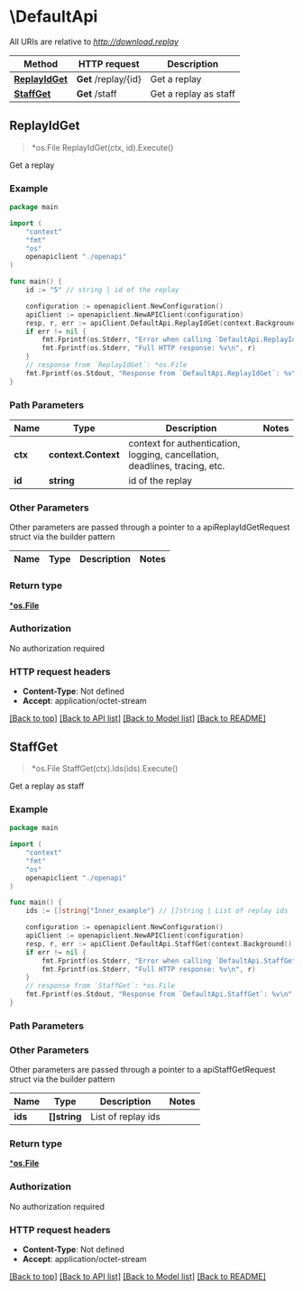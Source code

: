 # \DefaultApi

All URIs are relative to *http://download.replay*

Method | HTTP request | Description
------------- | ------------- | -------------
[**ReplayIdGet**](DefaultApi.md#ReplayIdGet) | **Get** /replay/{id} | Get a replay
[**StaffGet**](DefaultApi.md#StaffGet) | **Get** /staff | Get a replay as staff



## ReplayIdGet

> *os.File ReplayIdGet(ctx, id).Execute()

Get a replay

### Example

```go
package main

import (
    "context"
    "fmt"
    "os"
    openapiclient "./openapi"
)

func main() {
    id := "5" // string | id of the replay

    configuration := openapiclient.NewConfiguration()
    apiClient := openapiclient.NewAPIClient(configuration)
    resp, r, err := apiClient.DefaultApi.ReplayIdGet(context.Background(), id).Execute()
    if err != nil {
        fmt.Fprintf(os.Stderr, "Error when calling `DefaultApi.ReplayIdGet``: %v\n", err)
        fmt.Fprintf(os.Stderr, "Full HTTP response: %v\n", r)
    }
    // response from `ReplayIdGet`: *os.File
    fmt.Fprintf(os.Stdout, "Response from `DefaultApi.ReplayIdGet`: %v\n", resp)
}
```

### Path Parameters


Name | Type | Description  | Notes
------------- | ------------- | ------------- | -------------
**ctx** | **context.Context** | context for authentication, logging, cancellation, deadlines, tracing, etc.
**id** | **string** | id of the replay | 

### Other Parameters

Other parameters are passed through a pointer to a apiReplayIdGetRequest struct via the builder pattern


Name | Type | Description  | Notes
------------- | ------------- | ------------- | -------------


### Return type

[***os.File**](*os.File.md)

### Authorization

No authorization required

### HTTP request headers

- **Content-Type**: Not defined
- **Accept**: application/octet-stream

[[Back to top]](#) [[Back to API list]](../README.md#documentation-for-api-endpoints)
[[Back to Model list]](../README.md#documentation-for-models)
[[Back to README]](../README.md)


## StaffGet

> *os.File StaffGet(ctx).Ids(ids).Execute()

Get a replay as staff

### Example

```go
package main

import (
    "context"
    "fmt"
    "os"
    openapiclient "./openapi"
)

func main() {
    ids := []string{"Inner_example"} // []string | List of replay ids

    configuration := openapiclient.NewConfiguration()
    apiClient := openapiclient.NewAPIClient(configuration)
    resp, r, err := apiClient.DefaultApi.StaffGet(context.Background()).Ids(ids).Execute()
    if err != nil {
        fmt.Fprintf(os.Stderr, "Error when calling `DefaultApi.StaffGet``: %v\n", err)
        fmt.Fprintf(os.Stderr, "Full HTTP response: %v\n", r)
    }
    // response from `StaffGet`: *os.File
    fmt.Fprintf(os.Stdout, "Response from `DefaultApi.StaffGet`: %v\n", resp)
}
```

### Path Parameters



### Other Parameters

Other parameters are passed through a pointer to a apiStaffGetRequest struct via the builder pattern


Name | Type | Description  | Notes
------------- | ------------- | ------------- | -------------
 **ids** | **[]string** | List of replay ids | 

### Return type

[***os.File**](*os.File.md)

### Authorization

No authorization required

### HTTP request headers

- **Content-Type**: Not defined
- **Accept**: application/octet-stream

[[Back to top]](#) [[Back to API list]](../README.md#documentation-for-api-endpoints)
[[Back to Model list]](../README.md#documentation-for-models)
[[Back to README]](../README.md)

